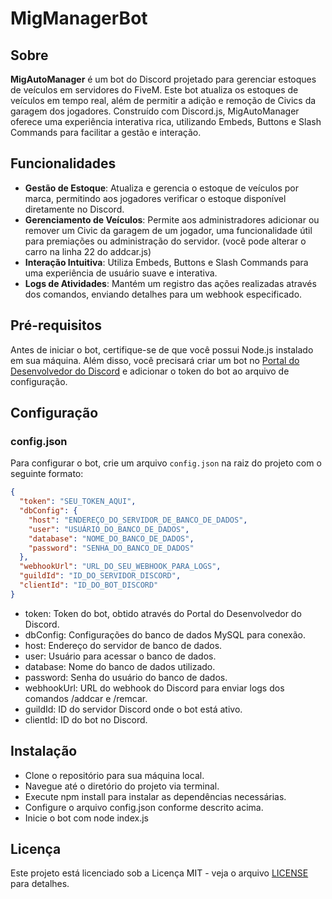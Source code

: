 # MigManagerBot

## Sobre

**MigAutoManager** é um bot do Discord projetado para gerenciar estoques de veículos em servidores do FiveM. Este bot atualiza os estoques de veículos em tempo real, além de permitir a adição e remoção de Civics da garagem dos jogadores. Construído com Discord.js, MigAutoManager oferece uma experiência interativa rica, utilizando Embeds, Buttons e Slash Commands para facilitar a gestão e interação.

## Funcionalidades

- **Gestão de Estoque**: Atualiza e gerencia o estoque de veículos por marca, permitindo aos jogadores verificar o estoque disponível diretamente no Discord.
- **Gerenciamento de Veículos**: Permite aos administradores adicionar ou remover um Civic da garagem de um jogador, uma funcionalidade útil para premiações ou administração do servidor. (você pode alterar o carro na linha 22 do addcar.js)
- **Interação Intuitiva**: Utiliza Embeds, Buttons e Slash Commands para uma experiência de usuário suave e interativa.
- **Logs de Atividades**: Mantém um registro das ações realizadas através dos comandos, enviando detalhes para um webhook especificado.

## Pré-requisitos

Antes de iniciar o bot, certifique-se de que você possui Node.js instalado em sua máquina. Além disso, você precisará criar um bot no [Portal do Desenvolvedor do Discord](https://discord.com/developers/applications) e adicionar o token do bot ao arquivo de configuração.

## Configuração

### config.json

Para configurar o bot, crie um arquivo `config.json` na raiz do projeto com o seguinte formato:

```json
{
  "token": "SEU_TOKEN_AQUI",
  "dbConfig": {
    "host": "ENDEREÇO_DO_SERVIDOR_DE_BANCO_DE_DADOS",
    "user": "USUÁRIO_DO_BANCO_DE_DADOS",
    "database": "NOME_DO_BANCO_DE_DADOS",
    "password": "SENHA_DO_BANCO_DE_DADOS"
  },
  "webhookUrl": "URL_DO_SEU_WEBHOOK_PARA_LOGS",
  "guildId": "ID_DO_SERVIDOR_DISCORD",
  "clientId": "ID_DO_BOT_DISCORD"
}
```

- token: Token do bot, obtido através do Portal do Desenvolvedor do Discord.
- dbConfig: Configurações do banco de dados MySQL para conexão.
- host: Endereço do servidor de banco de dados.
- user: Usuário para acessar o banco de dados.
- database: Nome do banco de dados utilizado.
- password: Senha do usuário do banco de dados.
- webhookUrl: URL do webhook do Discord para enviar logs dos comandos /addcar e /remcar.
- guildId: ID do servidor Discord onde o bot está ativo.
- clientId: ID do bot no Discord.

## Instalação
- Clone o repositório para sua máquina local.
- Navegue até o diretório do projeto via terminal.
- Execute npm install para instalar as dependências necessárias.
- Configure o arquivo config.json conforme descrito acima.
- Inicie o bot com node index.js

## Licença
Este projeto está licenciado sob a Licença MIT - veja o arquivo [LICENSE](LICENSE) para detalhes.

